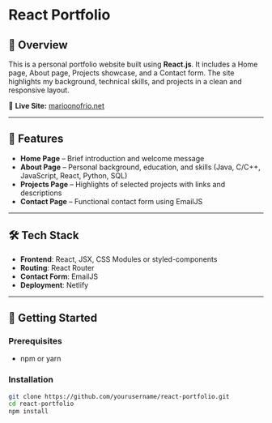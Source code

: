 # React Portfolio

## 📌 Overview

This is a personal portfolio website built using **React.js**. It includes a Home page, About page, Projects showcase, and a Contact form. The site highlights my background, technical skills, and projects in a clean and responsive layout.

🔗 **Live Site:** [marioonofrio.net](https://marioonofrio.net)

---

## 🧭 Features

- **Home Page** – Brief introduction and welcome message
- **About Page** – Personal background, education, and skills (Java, C/C++, JavaScript, React, Python, SQL)
- **Projects Page** – Highlights of selected projects with links and descriptions
- **Contact Page** – Functional contact form using EmailJS

---

## 🛠 Tech Stack

- **Frontend**: React, JSX, CSS Modules or styled-components
- **Routing**: React Router
- **Contact Form**: EmailJS
- **Deployment**: Netlify

---

## 🚀 Getting Started

### Prerequisites

- npm or yarn

### Installation

```bash
git clone https://github.com/yourusername/react-portfolio.git
cd react-portfolio
npm install
```
